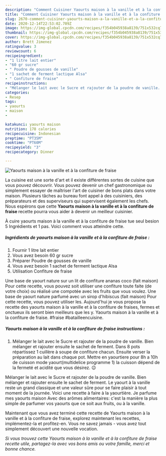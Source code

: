 ```yaml
---
description: "Comment Cuisiner Yaourts maison à la vanille et à la confiture de fraise"
title: "Comment Cuisiner Yaourts maison à la vanille et à la confiture de fraise"
slug: 2670-comment-cuisiner-yaourts-maison-a-la-vanille-et-a-la-confiture-de-fraise
date: 2020-12-14T22:53:02.709Z
image: https://img-global.cpcdn.com/recipes/f354b045938a8139/751x532cq70/yaourts-maison-a-la-vanille-et-a-la-confiture-de-fraise-photo-principale-de-la-recette.jpg
thumbnail: https://img-global.cpcdn.com/recipes/f354b045938a8139/751x532cq70/yaourts-maison-a-la-vanille-et-a-la-confiture-de-fraise-photo-principale-de-la-recette.jpg
cover: https://img-global.cpcdn.com/recipes/f354b045938a8139/751x532cq70/yaourts-maison-a-la-vanille-et-a-la-confiture-de-fraise-photo-principale-de-la-recette.jpg
author: Brett Jimenez
ratingvalue: 3
reviewcount: 6
recipeingredient:
- "1 litre lait entier"
- "60 gr sucre"
- " Poudre de gousses de vanille"
- "1 sachet de ferment lactique Alsa"
- " Confiture de fraise"
recipeinstructions:
- "Mélanger le lait avec le Sucre et rajouter de la poudre de vanille. Bien mélanger et rajouter ensuite le sachet de ferment. Dans 8 pots répartissez 1 cuillère à soupe de confiture chacun. Ensuite verser la préparation au lait dans chaque pot. Mettre en yaourtiere pour 8h a 10h de cuisson mode yaourt(multidelice programme 1) la cuisson dépend de la fermeté et acidité que vous désirez. 😉"
categories:
- Resep
tags:
- yaourts
- maison
- 

katakunci: yaourts maison  
nutrition: 178 calories
recipecuisine: Indonesian
preptime: "PT35M"
cooktime: "PT60M"
recipeyield: "3"
recipecategory: Dinner

---
```



![Yaourts maison à la vanille et à la confiture de fraise](https://img-global.cpcdn.com/recipes/f354b045938a8139/751x532cq70/yaourts-maison-a-la-vanille-et-a-la-confiture-de-fraise-photo-principale-de-la-recette.jpg)

La cuisine est une sorte d'art et il existe différentes sortes de cuisine que vous pouvez découvrir. Vous pouvez devenir un chef gastronomique ou simplement essayer de maîtriser l'art de cuisiner de bons plats dans votre maison. Plusieurs tâches au bureau font appel à des cuisiniers, des préparateurs et des superviseurs qui supervisent également les chefs. Nous espérons que cette <strong> Yaourts maison à la vanille et à la confiture de fraise </strong> recette pourra vous aider à devenir un meilleur cuisinier.

<!--inarticleads1-->

À cuire yaourts maison à la vanille et à la confiture de fraise tue seul besion 5 Ingrédients et 1 pas. Voici comment vous atteindre cette.

##### Ingrédients de yaourts maison à la vanille et à la confiture de fraise :

1. Fournir 1 litre lait entier
1. Vous avez besoin 60 gr sucre
1. Préparer  Poudre de gousses de vanille
1. Vous avez besoin 1 sachet de ferment lactique Alsa
1. Utilisation  Confiture de fraise


Une base de yaourt nature sur un lit de confiture ananas coco (fait maison) Pour cette recette, vous pouvez soit utiliser une confiture toute faite (de votre choix) ou réalisé une compotée avec les fruits que vous voulez. Une base de yaourt nature parfumé avec un sirop d&#39;hibiscus (fait maison) Pour cette recette, vous pouvez utiliser les. Aujourd&#39;hui je vous propose la recette des yaourts maison à la vanille et à la confiture de fraises, fermes et onctueux ils seront bien meilleurs que les y. Yaourts maison à la vanille et à la confiture de fraise. #fraise #batailleencuisine. 

<!--inarticleads2-->

##### Yaourts maison à la vanille et à la confiture de fraise instructions :

1. Mélanger le lait avec le Sucre et rajouter de la poudre de vanille. Bien mélanger et rajouter ensuite le sachet de ferment. Dans 8 pots répartissez 1 cuillère à soupe de confiture chacun. Ensuite verser la préparation au lait dans chaque pot. Mettre en yaourtiere pour 8h a 10h de cuisson mode yaourt(multidelice programme 1) la cuisson dépend de la fermeté et acidité que vous désirez. 😉


Mélanger le lait avec le Sucre et rajouter de la poudre de vanille. Bien mélanger et rajouter ensuite le sachet de ferment. Le yaourt à la vanille reste un grand classique et une valeur sûre pour se faire plaisir à tout moment de la journée. Voici une recette à faire à la yaourtière. Je parfume mes yaourts maison Avec des arômes alimentaires: c&#39;est la manière la plus simple de parfumer vos yaourts que ce soit aux fruits, ou à la vanille. 

<!--inarticleads1-->

<p>
Maintenant que vous avez terminé cette recette de Yaourts maison à la vanille et à la confiture de fraise, explorez maintenant les recettes, implémentez-la et profitez-en. Vous ne savez jamais - vous avez tout simplement découvert une nouvelle vocation.
</p>

<p>
<i>Si vous trouvez cette Yaourts maison à la vanille et à la confiture de fraise recette utile, partagez-la avec vos bons amis ou votre famille, merci et bonne chance.</i>
</p>
